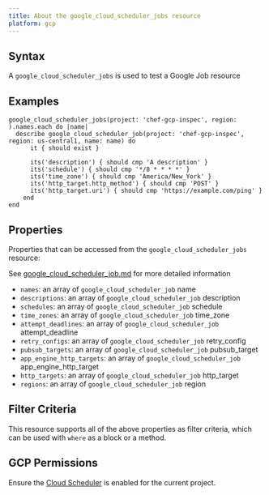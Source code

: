 ```yaml
---
title: About the google_cloud_scheduler_jobs resource
platform: gcp
---
```


## Syntax
A `google_cloud_scheduler_jobs` is used to test a Google Job resource

## Examples
```
google_cloud_scheduler_jobs(project: 'chef-gcp-inspec', region: ).names.each do |name|
  describe google_cloud_scheduler_job(project: 'chef-gcp-inspec', region: us-central1, name: name) do
	  it { should exist }

	  its('description') { should cmp 'A description' }
	  its('schedule') { should cmp '*/8 * * * *' }
	  its('time_zone') { should cmp 'America/New_York' }
	  its('http_target.http_method') { should cmp 'POST' }
	  its('http_target.uri') { should cmp 'https://example.com/ping' }
	end
end
```

## Properties
Properties that can be accessed from the `google_cloud_scheduler_jobs` resource:

See [google_cloud_scheduler_job.md](google_cloud_scheduler_job.md) for more detailed information
  * `names`: an array of `google_cloud_scheduler_job` name
  * `descriptions`: an array of `google_cloud_scheduler_job` description
  * `schedules`: an array of `google_cloud_scheduler_job` schedule
  * `time_zones`: an array of `google_cloud_scheduler_job` time_zone
  * `attempt_deadlines`: an array of `google_cloud_scheduler_job` attempt_deadline
  * `retry_configs`: an array of `google_cloud_scheduler_job` retry_config
  * `pubsub_targets`: an array of `google_cloud_scheduler_job` pubsub_target
  * `app_engine_http_targets`: an array of `google_cloud_scheduler_job` app_engine_http_target
  * `http_targets`: an array of `google_cloud_scheduler_job` http_target
  * `regions`: an array of `google_cloud_scheduler_job` region

## Filter Criteria
This resource supports all of the above properties as filter criteria, which can be used
with `where` as a block or a method.

## GCP Permissions

Ensure the [Cloud Scheduler](https://console.cloud.google.com/apis/library/cloudscheduler.googleapis.com/) is enabled for the current project.
